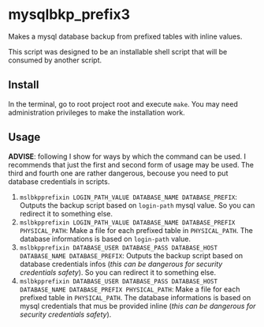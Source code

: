 # mysqlbkp_prefix3

Makes a mysql database backup from prefixed tables with inline values.

This script was designed to be an installable shell script that will be consumed by another script.

## Install

In the terminal, go to root project root and execute `make`. You may need administration privileges to make the installation work.

## Usage

**ADVISE**: following I show for ways by which the command can be used. I recommends that just the first and second form of usage may be used. The third and fourth one are rather dangerous, becouse you need to put database credentials in scripts.

1. `mslbkpprefixin LOGIN_PATH_VALUE DATABASE_NAME DATABASE_PREFIX`: Outputs the backup script based on `login-path` mysql value. So you can redirect it to something else.
2. `mslbkpprefixin LOGIN_PATH_VALUE DATABASE_NAME DATABASE_PREFIX PHYSICAL_PATH`: Make a file for each prefixed table in `PHYSICAL_PATH`. The database informations is based on `login-path` value.
3. `mslbkpprefixin DATABASE_USER DATABASE_PASS DATABASE_HOST DATABASE_NAME DATABASE_PREFIX`: Outputs the backup script based on database credentials infos (*this can be dangerous for security credentials safety*). So you can redirect it to something else.
4. `mslbkpprefixin DATABASE_USER DATABASE_PASS DATABASE_HOST DATABASE_NAME DATABASE_PREFIX PHYSICAL_PATH`: Make a file for each prefixed table in `PHYSICAL_PATH`. The database informations is based on mysql credentials that mus be provided inline (*this can be dangerous for security credentials safety*).
